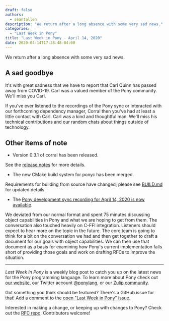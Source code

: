 ```yaml
---
draft: false
authors:
  - seantallen
description: "We return after a long absence with some very sad news."
categories:
  - "Last Week in Pony"
title: "Last Week in Pony - April 14, 2020"
date: 2020-04-14T17:38:48-04:00
---
```


We return after a long absence with some very sad news.

<!-- more -->

## A sad goodbye

It's with great sadness that we have to report that Carl Quinn has passed away from COVID-19. Carl was a valued member of the Pony community. We'll miss you Carl.

If you've ever listened to the recordings of the Pony sync or interacted with our forthcoming dependency manager, Corral then you've had at least a little contact with Carl. Carl was a kind and thoughtful man. We'll miss his technical contributions and our random chats about things outside of technology.

## Other items of note

- Version 0.3.1 of corral has been released.

See the [release notes](https://github.com/ponylang/corral/releases/tag/0.3.1) for more details.

- The new CMake build system for ponyc has been merged.

Requirements for building from source have changed; please see [BUILD.md](https://github.com/ponylang/ponyc/blob/main/BUILD.md) for updated details.

- The [Pony development sync recording for April 14, 2020 is now available](https://sync-recordings.ponylang.io/r/2020_04_14.m4a).

We deviated from our normal format and spent 75 minutes discussing object capabilities in Pony and what we are hoping to get from them. The conversation also touched heavily on C-FFI integration.  Listeners should expect to hear more on the topic in the future. The core team is going to think for a bit on the conversation we had and then get together to draft a document for our goals with object capabilities. We can then use that document as a basis for examining how Pony's current implementation falls short of providing those goals and work on drafting RFCs to improve the situation.

---

_Last Week In Pony_ is a weekly blog post to catch you up on the latest news for the Pony programming language. To learn more about Pony check out [our website](https://ponylang.io), our Twitter account [@ponylang](https://twitter.com/ponylang), or our [Zulip community](https://ponylang.zulipchat.com).

Got something you think should be featured? There's a GitHub issue for that! Add a comment to the [open "Last Week in Pony" issue](https://github.com/ponylang/ponylang.github.io/issues?q=is%3Aissue+is%3Aopen+label%3Alast-week-in-pony).

Interested in making a change, or keeping up with changes to Pony? Check out the [RFC repo](https://github.com/ponylang/rfcs). Contributors welcome!
